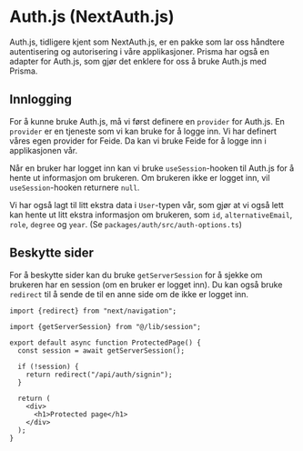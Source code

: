 # Auth.js (NextAuth.js)

Auth.js, tidligere kjent som NextAuth.js, er en pakke som lar oss håndtere autentisering og autorisering i våre applikasjoner. Prisma har også en adapter for Auth.js, som gjør det enklere for oss å bruke Auth.js med Prisma.

## Innlogging

For å kunne bruke Auth.js, må vi først definere en `provider` for Auth.js. En `provider` er en tjeneste som vi kan bruke for å logge inn. Vi har definert våres egen provider for Feide. Da kan vi bruke Feide for å logge inn i applikasjonen vår.

Når en bruker har logget inn kan vi bruke `useSession`-hooken til Auth.js for å hente ut informasjon om brukeren. Om brukeren ikke er logget inn, vil `useSession`-hooken returnere `null`.

Vi har også lagt til litt ekstra data i `User`-typen vår, som gjør at vi også lett kan hente ut litt ekstra informasjon om brukeren, som `id`, `alternativeEmail`, `role`, `degree` og `year`. (Se `packages/auth/src/auth-options.ts`)

## Beskytte sider

For å beskytte sider kan du bruke `getServerSession` for å sjekke om brukeren har en session (om en bruker er logget inn). Du kan også bruke `redirect` til å sende de til en anne side om de ikke er logget inn.

```tsx title="app/protected/route.tsx
import {redirect} from "next/navigation";

import {getServerSession} from "@/lib/session";

export default async function ProtectedPage() {
  const session = await getServerSession();

  if (!session) {
    return redirect("/api/auth/signin");
  }

  return (
    <div>
      <h1>Protected page</h1>
    </div>
  );
}
```
